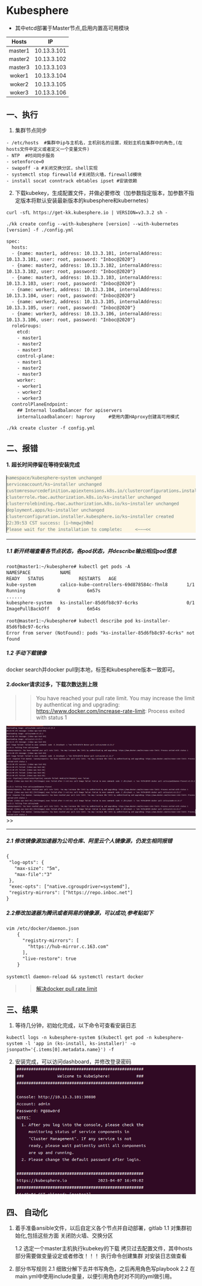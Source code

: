 # Kubesphere

- 其中etcd部署于Master节点,启用内置高可用模块

|Hosts|IP|
|:---:|:---:|
|master1|10.13.3.101|
|master2|10.13.3.102|
|master3|10.13.3.103|
|woker1|10.13.3.104|
|woker2|10.13.3.105|
|woker3|10.13.3.106|

## 一、执行
1. 集群节点同步
```
- /etc/hosts  #集群中ip与主机名，主机别名的设置，规划主机在集群中的角色,(在hosts文件中定义或者定义一个变量文件)
- NTP  #时间同步服务
- setenforce=0
- swapoff -a #关闭交换分区，shell实现
- systemctl stop firewalld #关闭防火墙，firewalld模块
- install socat conntrack ebtables ipset #安装依赖
```
2. 下载kubekey，生成配置文件，并做必要修改（加参数指定版本，加参数不指定版本将默认安装最新版本的kubesphere和kubernetes）
```
curl -sfL https://get-kk.kubesphere.io | VERSION=v3.3.2 sh -
```

```
./kk create config --with-kubesphere [version] --with-kubernetes [version] -f ./config.yml 
```

```
spec:
  hosts:
  - {name: master1, address: 10.13.3.101, internalAddress: 10.13.3.101, user: root, password: "Inboc@2020"} 
  - {name: master2, address: 10.13.3.102, internalAddress: 10.13.3.102, user: root, password: "Inboc@2020"}
  - {name: master3, address: 10.13.3.103, internalAddress: 10.13.3.103, user: root, password: "Inboc@2020"}
  - {name: worker1, address: 10.13.3.104, internalAddress: 10.13.3.104, user: root, password: "Inboc@2020"}
  - {name: worker2, address: 10.13.3.105, internalAddress: 10.13.3.105, user: root, password: "Inboc@2020"}
  - {name: worker3, address: 10.13.3.106, internalAddress: 10.13.3.106, user: root, password: "Inboc@2020"}
  roleGroups:
    etcd:
    - master1
    - master2
    - master3
    control-plane:
    - master1
    - master2
    - master3
    worker:
    - worker1
    - worker2
    - worker3
  controlPlaneEndpoint:
    ## Internal loadbalancer for apiservers 
	internalLoadbalancer: haproxy     #使用内置HAproxy创建高可用模式
```
```
./kk create cluster -f config.yml
```

## 二、报错
#### 1. 超长时间停留在等待安装完成
   ![|800](attachments/waiting_installation.png)

---
##### 1.1 新开终端查看各节点状态，各pod状态，并describe输出相应pod信息
```
root@master1:~/kubesphere# kubectl get pods -A
NAMESPACE           NAME                                           READY   STATUS             RESTARTS   AGE
kube-system         calico-kube-controllers-69d878584c-fhnl8       1/1     Running            0          6m57s
......
kubesphere-system   ks-installer-85d6fb8c97-6crks                  0/1     ImagePullBackOff   0          6m54s

root@master1:~/kubesphere# kubectl describe pod ks-installer-85d6fb8c97-6crks
Error from server (NotFound): pods "ks-installer-85d6fb8c97-6crks" not found

```

##### 1.2 手动下载镜像
 docker search并docker pull到本地，标签和kubesphere版本一致即可。

#### 2.docker请求过多，下载次数达到上限

>>You have reached your pull rate limit. You may increase the limit by authenticat  ing and upgrading: https://www.docker.com/increase-rate-limit: Process exited with status 1
>>
   ![|800](attachments/reached%20pull%20rate%20limit.png) >>

---
##### 2.1 修改镜像源加速器为公司仓库、阿里云个人镜像源，仍发生相同报错
 ```
 {
  "log-opts": {
    "max-size": "5m",
    "max-file":"3"
  },
  "exec-opts": ["native.cgroupdriver=systemd"],
  "registry-mirrors": ["https://repo.inboc.net"]
}
```

##### 2.2修改加速器为腾讯或者网易的镜像源，可以成功,参考贴如下
```
vim /etc/docker/daemon.json
	{
	  "registry-mirrors": [
	    "https://hub-mirror.c.163.com"
	  ],
	  "live-restore": true
	}

systemctl daemon-reload && systemctl restart docker

```
>> [解决docker pull rate limit](https://www.chenshaowen.com/blog/how-to-cross-the-limit-of-dockerhub.html)

## 三、结果
1. 等待几分钟，初始化完成，以下命令可查看安装日志
```
kubectl logs -n kubesphere-system $(kubectl get pod -n kubesphere-system -l 'app in (ks-install, ks-installer)' -o jsonpath='{.items[0].metadata.name}') -f
```
2. 安装完成，可以访问dashboard，并修改登录密码
  ![](attachments/installation-complete.png)

## 四、 自动化
1. 着手准备ansible文件，以后自定义各个节点并自动部署，gitlab
	 1.1 对集群初始化,包括这些方面
		 关闭防火墙、交换分区
	   
	 1.2 选定一个master主机执行kubekey的下载
	    拷贝过去配置文件，其中hosts部分需要做变量设定或者修改！！！
	    执行命令创建集群
	    对安装日志做查看
2. 部分书写规则
    2.1  细致分解下去并书写角色，之后再用角色写playbook
    2.2  在main.yml中使用include变量，以便引用角色时对不同的yml做引用。